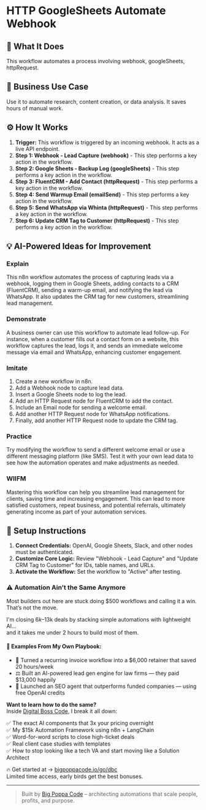# HTTP GoogleSheets Automate Webhook

## 🚀 What It Does
This workflow automates a process involving webhook, googleSheets, httpRequest.

## 💼 Business Use Case
Use it to automate research, content creation, or data analysis. It saves hours of manual work.

## ⚙️ How It Works
1.  **Trigger:** This workflow is triggered by an incoming webhook. It acts as a live API endpoint.
2. **Step 1: Webhook - Lead Capture (webhook)** - This step performs a key action in the workflow.
3. **Step 2: Google Sheets - Backup Log (googleSheets)** - This step performs a key action in the workflow.
4. **Step 3: FluentCRM - Add Contact (httpRequest)** - This step performs a key action in the workflow.
5. **Step 4: Send Warmup Email (emailSend)** - This step performs a key action in the workflow.
6. **Step 5: Send WhatsApp via Whinta (httpRequest)** - This step performs a key action in the workflow.
7. **Step 6: Update CRM Tag to Customer (httpRequest)** - This step performs a key action in the workflow.

## 💡 AI-Powered Ideas for Improvement
### Explain
This n8n workflow automates the process of capturing leads via a webhook, logging them in Google Sheets, adding contacts to a CRM (FluentCRM), sending a warm-up email, and notifying the lead via WhatsApp. It also updates the CRM tag for new customers, streamlining lead management.

### Demonstrate
A business owner can use this workflow to automate lead follow-up. For instance, when a customer fills out a contact form on a website, this workflow captures the lead, logs it, and sends an immediate welcome message via email and WhatsApp, enhancing customer engagement.

### Imitate
1. Create a new workflow in n8n.
2. Add a Webhook node to capture lead data.
3. Insert a Google Sheets node to log the lead.
4. Add an HTTP Request node for FluentCRM to add the contact.
5. Include an Email node for sending a welcome email.
6. Add another HTTP Request node for WhatsApp notifications.
7. Finally, add another HTTP Request node to update the CRM tag.

### Practice
Try modifying the workflow to send a different welcome email or use a different messaging platform (like SMS). Test it with your own lead data to see how the automation operates and make adjustments as needed.

### WIIFM
Mastering this workflow can help you streamline lead management for clients, saving time and increasing engagement. This can lead to more satisfied customers, repeat business, and potential referrals, ultimately generating income as part of your automation services.

## 🔧 Setup Instructions
1. **Connect Credentials:** OpenAI, Google Sheets, Slack, and other nodes must be authenticated.
2. **Customize Core Logic:** Review "Webhook - Lead Capture" and "Update CRM Tag to Customer" for IDs, table names, and URLs.
3. **Activate the Workflow:** Set the workflow to "Active" after testing.

### ⚠️ Automation Ain’t the Same Anymore

Most builders out here are stuck doing $500 workflows and calling it a win.  
That’s not the move.  

I'm closing $6k–$13k deals by stacking simple automations with lightweight AI...  
and it takes me under 2 hours to build most of them.

#### 🧠 Examples From My Own Playbook:
- 🔁 Turned a recurring invoice workflow into a $6,000 retainer that saved 20 hours/week  
- ⚖️ Built an AI-powered lead gen engine for law firms — they paid $13,000 happily  
- 🚀 Launched an SEO agent that outperforms funded companies — using free OpenAI credits  

**Want to learn how to do the same?**  
Inside [Digital Boss Code](https://bigpoppacode.io/go/dbc), I break it all down:

✅ The exact AI components that 3x your pricing overnight  
✅ My $15k Automation Framework using n8n + LangChain  
✅ Word-for-word scripts to close high-ticket deals  
✅ Real client case studies with templates  
✅ How to stop looking like a tech VA and start moving like a Solution Architect  

🔥 Get started at → [bigpoppacode.io/go/dbc](https://bigpoppacode.io/go/dbc)  
Limited time access, early birds get the best bonuses.

---
> Built by [Big Poppa Code](https://bigpoppacode.io) – architecting automations that scale people, profits, and purpose.

